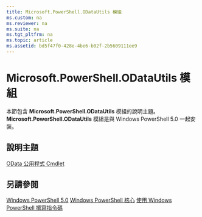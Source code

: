 ```yaml
---
title: Microsoft.PowerShell.ODataUtils 模組
ms.custom: na
ms.reviewer: na
ms.suite: na
ms.tgt_pltfrm: na
ms.topic: article
ms.assetid: bd5f47f0-428e-4be6-b02f-2b5609111ee9
---
```

# Microsoft.PowerShell.ODataUtils 模組
本節包含 **Microsoft.PowerShell.ODataUtils** 模組的說明主題。 **Microsoft.PowerShell.ODataUtils** 模組是與 Windows PowerShell 5.0 一起安裝。

## 說明主題
[OData 公用程式 Cmdlet](http://technet.microsoft.com/library/dn818506(v=wps.640).aspx)

## 另請參閱
[Windows PowerShell 5.0](Windows-PowerShell-5.0.md)
[Windows PowerShell 核心](https://technet.microsoft.com/en-us/library/4b75f1e4-f327-48f3-92ab-bf5435094d41)
[使用 Windows PowerShell 撰寫指令碼](../../getting-started/fundamental/Scripting-with-Windows-PowerShell.md)



<!--HONumber=May16_HO2-->


